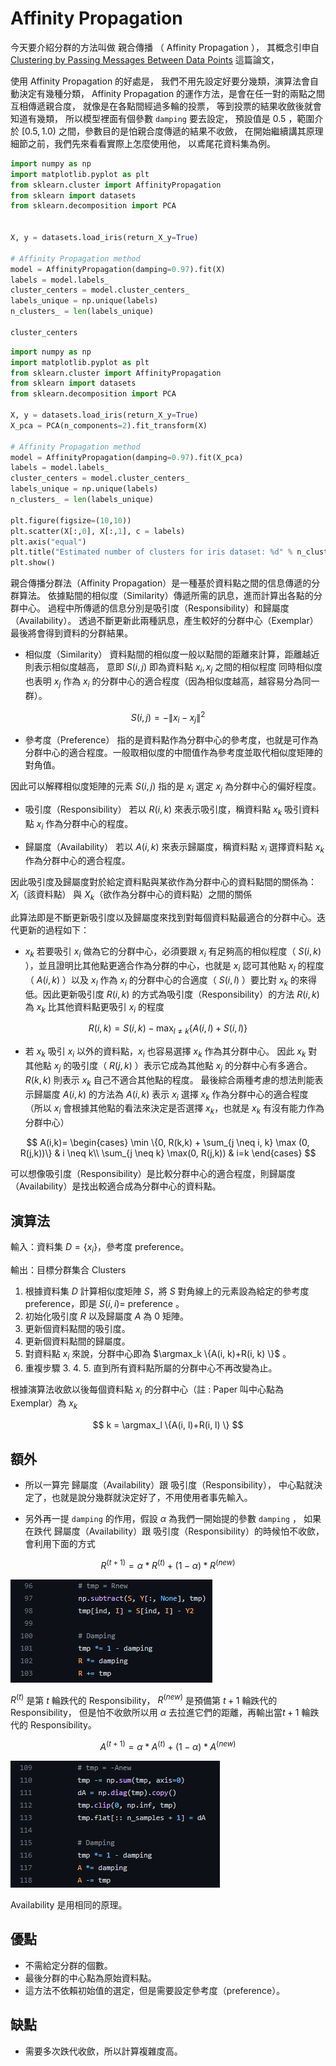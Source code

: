 

# Affinity Propagation

今天要介紹分群的方法叫做 親合傳播 （ Affinity Propagation ）， 
其概念引申自 [Clustering by Passing Messages Between Data Points](https://utstat.toronto.edu/reid/sta414/frey-affinity.pdf) 這篇論文，

使用 Affinity Propagation 的好處是，
我們不用先設定好要分幾類，演算法會自動決定有幾種分類，
Affinity Propagation 的運作方法，是會在任一對的兩點之間互相傳遞親合度，
就像是在各點間經過多輪的投票，
等到投票的結果收斂後就會知道有幾類，
所以模型裡面有個參數 ``damping`` 要去設定，
預設值是 $0.5$ ，範圍介於 $[0.5, 1.0)$ 之間，參數目的是怕親合度傳遞的結果不收斂，
在開始繼續講其原理細節之前，我們先來看看實際上怎麼使用他，
以鳶尾花資料集為例。



```python 
import numpy as np
import matplotlib.pyplot as plt
from sklearn.cluster import AffinityPropagation
from sklearn import datasets
from sklearn.decomposition import PCA


X, y = datasets.load_iris(return_X_y=True)

# Affinity Propagation method
model = AffinityPropagation(damping=0.97).fit(X)
labels = model.labels_
cluster_centers = model.cluster_centers_
labels_unique = np.unique(labels)
n_clusters_ = len(labels_unique)

cluster_centers


```


```python 
import numpy as np
import matplotlib.pyplot as plt
from sklearn.cluster import AffinityPropagation
from sklearn import datasets
from sklearn.decomposition import PCA

X, y = datasets.load_iris(return_X_y=True)
X_pca = PCA(n_components=2).fit_transform(X)

# Affinity Propagation method
model = AffinityPropagation(damping=0.97).fit(X_pca)
labels = model.labels_
cluster_centers = model.cluster_centers_
labels_unique = np.unique(labels)
n_clusters_ = len(labels_unique)

plt.figure(figsize=(10,10))
plt.scatter(X[:,0], X[:,1], c = labels)
plt.axis("equal")
plt.title("Estimated number of clusters for iris dataset: %d" % n_clusters_)
plt.show()

```



親合傳播分群法（Affinity Propagation）是一種基於資料點之間的信息傳遞的分群算法。
依據點間的相似度（Similarity）傳遞所需的訊息，進而計算出各點的分群中心。
過程中所傳遞的信息分別是吸引度（Responsibility）和歸屬度（Availability）。
透過不斷更新此兩種訊息，產生較好的分群中心（Exemplar）最後將會得到資料的分群結果。


* 相似度（Similarity）
資料點間的相似度一般以點間的距離來計算，距離越近則表示相似度越高，
意即 $S(i, j)$ 即為資料點 $x_i, x_j$ 之間的相似程度
同時相似度也表明 $x_j$ 作為 $x_i$ 的分群中心的適合程度（因為相似度越高，越容易分為同一群）。

$$
S(i,j) = -\| x_i - x_j \|^2
$$

* 參考度（Preference）
指的是資料點作為分群中心的參考度，也就是可作為分群中心的適合程度。一般取相似度的中間值作為參考度並取代相似度矩陣的對角值。

因此可以解釋相似度矩陣的元素 $S(i, j)$ 指的是 $x_i$ 選定 $x_j$ 為分群中心的偏好程度。

* 吸引度（Responsibility）
若以 $R(i, k)$ 來表示吸引度，稱資料點 $x_k$ 吸引資料點 $x_i$ 作為分群中心的程度。

* 歸屬度（Availability）
若以 $A(i, k)$ 來表示歸屬度，稱資料點 $x_i$ 選擇資料點 $x_k$ 作為分群中心的適合程度。

因此吸引度及歸屬度對於給定資料點與某欲作為分群中心的資料點間的關係為： $X_i$（該資料點） 與 $X_k$（欲作為分群中心的資料點）之間的關係

此算法即是不斷更新吸引度以及歸屬度來找到對每個資料點最適合的分群中心。迭代更新的過程如下：

*  $x_k$ 若要吸引 $x_i$ 做為它的分群中心，必須要跟 $x_i$ 有足夠高的相似程度（ $S(i, k)$ ），並且證明比其他點更適合作為分群的中心，也就是 $x_i$ 認可其他點 $x_l$ 的程度（ $A(i, k)$ ）以及 $x_l$ 作為 $x_i$ 的分群中心的合適度（ $S(i, l)$ ）要比對 $x_k$ 的來得低。因此更新吸引度 $R(i, k)$ 的方式為吸引度（Responsibility）的方法 $R(i, k)$ 為 $x_k$ 比其他資料點更吸引 $x_i$ 的程度

$$
R(i,k) = S(i,k) - \max_{l \neq k} \{A(i,l) + S(i,l)\}
$$


*  若 $x_k$ 吸引 $x_i$ 以外的資料點，$x_i$ 也容易選擇 $x_k$ 作為其分群中心。
因此 $x_k$ 對其他點 $x_j$ 的吸引度（ $R(j, k)$ ）表示它成為其他點 $x_j$ 的分群中心有多適合。 
$R(k, k)$ 則表示 $x_k$ 自己不適合其他點的程度。
最後綜合兩種考慮的想法則能表示歸屬度 $A(i, k)$ 的方法為 $A(i, k)$ 表示 $x_i$ 選擇 $x_k$ 作為分群中心的適合程度
（所以 $x_i$ 會根據其他點的看法來決定是否選擇 $x_k$，也就是 $x_k$ 有沒有能力作為分群中心）

$$
A(i,k)=
\begin{cases}
\min \{0, R(k,k) + \sum_{j \neq i, k} \max (0, R(j,k))\} & i \neq k\\
\sum_{j \neq k} \max(0, R(j,k)) & i=k
\end{cases}
$$

可以想像吸引度（Responsibility）是比較分群中心的適合程度，則歸屬度（Availability）是找出較適合成為分群中心的資料點。






## 演算法
輸入：資料集 $D = \{ x_i \}$，參考度 preference。

輸出：目標分群集合 Clusters

1. 根據資料集 $D$ 計算相似度矩陣 $S$，將 $S$ 對角線上的元素設為給定的參考度 preference，即是 $S(i, i) =$ preference 。
2. 初始化吸引度 $R$ 以及歸屬度 $A$ 為 0 矩陣。
3. 更新個資料點間的吸引度。
4. 更新個資料點間的歸屬度。
5. 對資料點 $x_i$ 來說，分群中心即為 $\argmax_k \{A(i, k)+R(i, k) \}$ 。
6. 重複步驟 3. 4. 5. 直到所有資料點所屬的分群中心不再改變為止。


根據演算法收歛以後每個資料點 $x_i$ 的分群中心（註 : Paper 叫中心點為 Exemplar）為 $x_k$ 

$$
k = \argmax_l \{A(i, l)+R(i, l) \}
$$


## 額外

* 所以一算完 歸屬度（Availability）跟 吸引度（Responsibility），
中心點就決定了，也就是說分幾群就決定好了，不用使用者事先輸入。

* 另外再一提 ``damping`` 的作用，假設 $\alpha$ 為我們一開始提的參數 ``damping`` ，
如果在跌代 歸屬度（Availability）跟 吸引度（Responsibility）的時候怕不收歛，會利用下面的方式

$$
R^{(t+1)} = \alpha * R^{(t)} + (1-\alpha) * R^{(new)}
$$

![damping update R](../../../images/scikit-learn_affinity_propagation_damping_update_R.png)

$R^{(t)}$ 是第 $t$ 輪跌代的 Responsibility， $R^{(new)}$ 是預備第 $t+1$ 輪跌代的 Responsibility，
但是怕不收歛所以用 $\alpha$ 去拉進它們的距離，再輸出當$t+1$ 輪跌代的 Responsibility。

$$
A^{(t+1)} = \alpha * A^{(t)} + (1-\alpha) * A^{(new)}
$$

![damping update R](../../../images/scikit-learn_affinity_propagation_damping_update_A.png)

Availability 是用相同的原理。


## 優點

* 不需給定分群的個數。
* 最後分群的中心點為原始資料點。
* 這方法不依賴初始值的選定，但是需要設定參考度（preference）。

## 缺點

* 需要多次跌代收歛，所以計算複雜度高。


